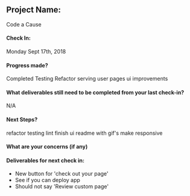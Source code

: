 ## Project Name:
Code a Cause
#### Check In:
Monday Sept 17th, 2018
#### Progress made?

Completed Testing
Refactor
serving user pages
ui improvements

#### What deliverables still need to be completed from your last check-in?

N/A

#### Next Steps?

refactor testing
lint
finish ui
readme with gif's
make responsive

#### What are your concerns (if any)

#### Deliverables for next check in:

- New button for 'check out your page'
- See if you can deploy app
- Should not say 'Review custom page'
